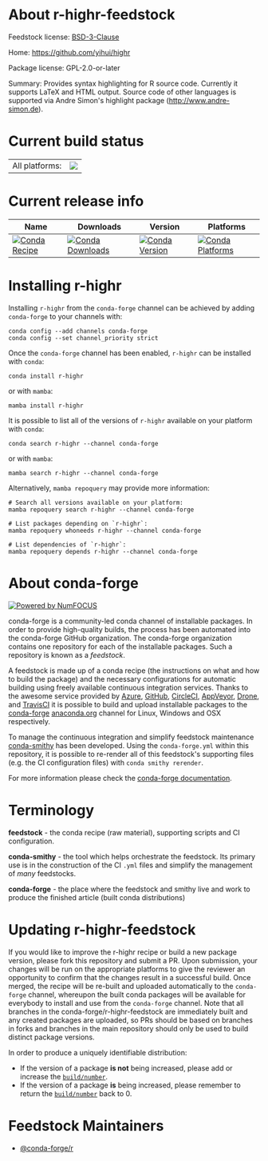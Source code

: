 About r-highr-feedstock
=======================

Feedstock license: [BSD-3-Clause](https://github.com/conda-forge/r-highr-feedstock/blob/main/LICENSE.txt)

Home: https://github.com/yihui/highr

Package license: GPL-2.0-or-later

Summary: Provides syntax highlighting for R source code. Currently it supports LaTeX and HTML output. Source code of other languages is supported via Andre Simon's highlight package (<http://www.andre-simon.de>).

Current build status
====================


<table><tr><td>All platforms:</td>
    <td>
      <a href="https://dev.azure.com/conda-forge/feedstock-builds/_build/latest?definitionId=1236&branchName=main">
        <img src="https://dev.azure.com/conda-forge/feedstock-builds/_apis/build/status/r-highr-feedstock?branchName=main">
      </a>
    </td>
  </tr>
</table>

Current release info
====================

| Name | Downloads | Version | Platforms |
| --- | --- | --- | --- |
| [![Conda Recipe](https://img.shields.io/badge/recipe-r--highr-green.svg)](https://anaconda.org/conda-forge/r-highr) | [![Conda Downloads](https://img.shields.io/conda/dn/conda-forge/r-highr.svg)](https://anaconda.org/conda-forge/r-highr) | [![Conda Version](https://img.shields.io/conda/vn/conda-forge/r-highr.svg)](https://anaconda.org/conda-forge/r-highr) | [![Conda Platforms](https://img.shields.io/conda/pn/conda-forge/r-highr.svg)](https://anaconda.org/conda-forge/r-highr) |

Installing r-highr
==================

Installing `r-highr` from the `conda-forge` channel can be achieved by adding `conda-forge` to your channels with:

```
conda config --add channels conda-forge
conda config --set channel_priority strict
```

Once the `conda-forge` channel has been enabled, `r-highr` can be installed with `conda`:

```
conda install r-highr
```

or with `mamba`:

```
mamba install r-highr
```

It is possible to list all of the versions of `r-highr` available on your platform with `conda`:

```
conda search r-highr --channel conda-forge
```

or with `mamba`:

```
mamba search r-highr --channel conda-forge
```

Alternatively, `mamba repoquery` may provide more information:

```
# Search all versions available on your platform:
mamba repoquery search r-highr --channel conda-forge

# List packages depending on `r-highr`:
mamba repoquery whoneeds r-highr --channel conda-forge

# List dependencies of `r-highr`:
mamba repoquery depends r-highr --channel conda-forge
```


About conda-forge
=================

[![Powered by
NumFOCUS](https://img.shields.io/badge/powered%20by-NumFOCUS-orange.svg?style=flat&colorA=E1523D&colorB=007D8A)](https://numfocus.org)

conda-forge is a community-led conda channel of installable packages.
In order to provide high-quality builds, the process has been automated into the
conda-forge GitHub organization. The conda-forge organization contains one repository
for each of the installable packages. Such a repository is known as a *feedstock*.

A feedstock is made up of a conda recipe (the instructions on what and how to build
the package) and the necessary configurations for automatic building using freely
available continuous integration services. Thanks to the awesome service provided by
[Azure](https://azure.microsoft.com/en-us/services/devops/), [GitHub](https://github.com/),
[CircleCI](https://circleci.com/), [AppVeyor](https://www.appveyor.com/),
[Drone](https://cloud.drone.io/welcome), and [TravisCI](https://travis-ci.com/)
it is possible to build and upload installable packages to the
[conda-forge](https://anaconda.org/conda-forge) [anaconda.org](https://anaconda.org/)
channel for Linux, Windows and OSX respectively.

To manage the continuous integration and simplify feedstock maintenance
[conda-smithy](https://github.com/conda-forge/conda-smithy) has been developed.
Using the ``conda-forge.yml`` within this repository, it is possible to re-render all of
this feedstock's supporting files (e.g. the CI configuration files) with ``conda smithy rerender``.

For more information please check the [conda-forge documentation](https://conda-forge.org/docs/).

Terminology
===========

**feedstock** - the conda recipe (raw material), supporting scripts and CI configuration.

**conda-smithy** - the tool which helps orchestrate the feedstock.
                   Its primary use is in the construction of the CI ``.yml`` files
                   and simplify the management of *many* feedstocks.

**conda-forge** - the place where the feedstock and smithy live and work to
                  produce the finished article (built conda distributions)


Updating r-highr-feedstock
==========================

If you would like to improve the r-highr recipe or build a new
package version, please fork this repository and submit a PR. Upon submission,
your changes will be run on the appropriate platforms to give the reviewer an
opportunity to confirm that the changes result in a successful build. Once
merged, the recipe will be re-built and uploaded automatically to the
`conda-forge` channel, whereupon the built conda packages will be available for
everybody to install and use from the `conda-forge` channel.
Note that all branches in the conda-forge/r-highr-feedstock are
immediately built and any created packages are uploaded, so PRs should be based
on branches in forks and branches in the main repository should only be used to
build distinct package versions.

In order to produce a uniquely identifiable distribution:
 * If the version of a package **is not** being increased, please add or increase
   the [``build/number``](https://docs.conda.io/projects/conda-build/en/latest/resources/define-metadata.html#build-number-and-string).
 * If the version of a package **is** being increased, please remember to return
   the [``build/number``](https://docs.conda.io/projects/conda-build/en/latest/resources/define-metadata.html#build-number-and-string)
   back to 0.

Feedstock Maintainers
=====================

* [@conda-forge/r](https://github.com/conda-forge/r/)

